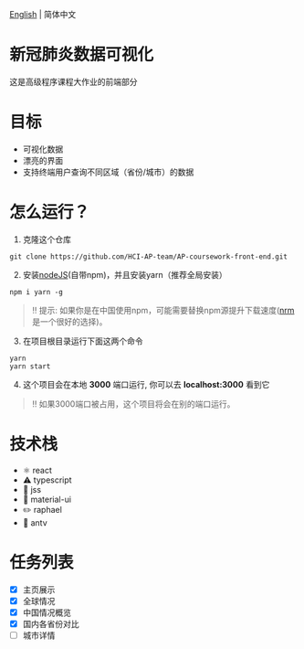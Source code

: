 [English](./README.md) | 简体中文
# 新冠肺炎数据可视化
这是高级程序课程大作业的前端部分

# 目标
- 可视化数据
- 漂亮的界面
- 支持终端用户查询不同区域（省份/城市）的数据

# 怎么运行？
1. 克隆这个仓库
```git
git clone https://github.com/HCI-AP-team/AP-coursework-front-end.git
```
2. 安装[nodeJS](https://nodejs.org/en/)(自带npm)，并且安装yarn（推荐全局安装）
```
npm i yarn -g
```
> :bangbang: 提示:
> 如果你是在中国使用npm，可能需要替换npm源提升下载速度([nrm](https://www.npmjs.com/package/nrm) 是一个很好的选择)。
3. 在项目根目录运行下面这两个命令
```shell
yarn 
yarn start
```
4. 这个项目会在本地 __3000__ 端口运行, 你可以去 __localhost:3000__ 看到它
> :bangbang: 如果3000端口被占用，这个项目将会在别的端口运行。

# 技术栈
- ⚛️ react
- :warning: typescript
- :eyes: jss
- :gem: material-ui
- :pencil2: raphael
- :ant: antv

# 任务列表
- [x] 主页展示
- [x] 全球情况
- [x] 中国情况概览
- [x] 国内各省份对比
- [ ] 城市详情